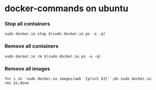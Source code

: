 docker-commands on ubuntu
===============

### Stop all containers

    sudo docker.io stop $(sudo docker.io ps -a -q)

### Remove all containers

    sudo docker.io rm $(sudo docker.io ps -a -q)

### Remove all images

    for i in `sudo docker.io images|awk '{print $3}'`;do sudo docker.io rmi $i;done
